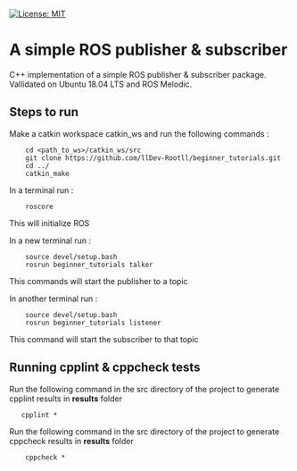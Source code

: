 [![License: MIT](https://img.shields.io/badge/License-MIT-blue.svg)](https://opensource.org/licenses/MIT)

  
#  A simple ROS publisher & subscriber


C++ implementation of a simple ROS publisher & subscriber package. Vallidated on Ubuntu 18.04 LTS and ROS Melodic.

## Steps to run

Make a catkin workspace catkin_ws and run the following commands :
  
```
    cd <path_to_ws>/catkin_ws/src
    git clone https://github.com/llDev-Rootll/beginner_tutorials.git
    cd ../
    catkin_make
```

In a terminal run :
```
    roscore
```
This will initialize ROS

In a new terminal run : 
```
    source devel/setup.bash
    rosrun beginner_tutorials talker
```
This commands will start the publisher to a topic

In another terminal run : 
```
    source devel/setup.bash 
    rosrun beginner_tutorials listener
```
This command will start the subscriber to that topic 


## Running cpplint & cppcheck tests
Run the following command in the src directory of the project to generate cpplint results in **results** folder
 ```
    cpplint *
```
Run the following command in the src directory of the project to generate cppcheck results in **results** folder
```
    cppcheck *
```

